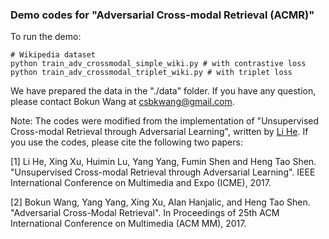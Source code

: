 ### Demo codes for "Adversarial Cross-modal Retrieval (ACMR)"

To run the demo: 

    # Wikipedia dataset
    python train_adv_crossmodal_simple_wiki.py # with contrastive loss
    python train_adv_crossmodal_triplet_wiki.py # with triplet loss

We have prepared the data in the "./data" folder. If you have any question, please contact Bokun Wang at csbkwang@gmail.com. 

Note: The codes were modified from the implementation of "Unsupervised Cross-modal Retrieval through Adversarial Learning", written by <a href="https://www.linkedin.com/in/ritsu1228/">Li He</a>. If you use the codes, please cite the following two papers: 

[1]  Li He, Xing Xu, Huimin Lu, Yang Yang, Fumin Shen and Heng Tao Shen.  "Unsupervised Cross-modal Retrieval through Adversarial Learning". IEEE International Conference on Multimedia and Expo (ICME), 2017. 

[2]  Bokun Wang, Yang Yang, Xing Xu, Alan Hanjalic, and Heng Tao Shen. "Adversarial Cross-Modal Retrieval". In Proceedings of 25th ACM International Conference on Multimedia (ACM MM), 2017.
